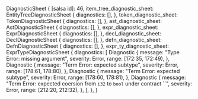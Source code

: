 DiagnosticSheet {
    [salsa id]: 46,
    item_tree_diagnostic_sheet: EntityTreeDiagnosticSheet {
        diagnostics: [],
    },
    token_diagnostic_sheet: TokenDiagnosticSheet {
        diagnostics: [],
    },
    ast_diagnostic_sheet: AstDiagnosticSheet {
        diagnostics: [],
    },
    expr_diagnostic_sheet: ExprDiagnosticSheet {
        diagnostics: [],
    },
    decl_diagnostic_sheet: DeclDiagnosticSheet {
        diagnostics: [],
    },
    defn_diagnostic_sheet: DefnDiagnosticSheet {
        diagnostics: [],
    },
    expr_ty_diagnostic_sheet: ExprTypeDiagnosticSheet {
        diagnostics: [
            Diagnostic {
                message: "Type Error: missing argument",
                severity: Error,
                range: [172:35, 172:49),
            },
            Diagnostic {
                message: "Term Error: expected subtype",
                severity: Error,
                range: [178:61, 178:80),
            },
            Diagnostic {
                message: "Term Error: expected subtype",
                severity: Error,
                range: [178:60, 178:81),
            },
            Diagnostic {
                message: "Term Error: expected coersion from `i32` to `bool` under contract ``",
                severity: Error,
                range: [212:20, 212:32),
            },
        ],
    },
}